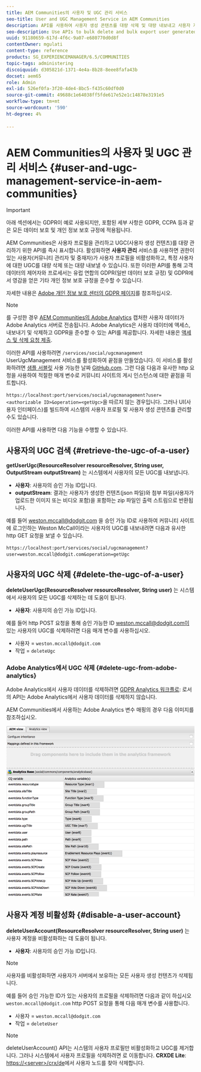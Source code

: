 ```yaml
---
title: AEM Communities의 사용자 및 UGC 관리 서비스
seo-title: User and UGC Management Service in AEM Communities
description: API를 사용하여 사용자 생성 콘텐츠를 대량 삭제 및 대량 내보내고 사용자 계정을 비활성화합니다.
seo-description: Use APIs to bulk delete and bulk export user generated content, and disable user account.
uuid: 91180659-617d-4f6c-9a07-e680770d0d8f
contentOwner: mgulati
content-type: reference
products: SG_EXPERIENCEMANAGER/6.5/COMMUNITIES
topic-tags: administering
discoiquuid: d305821d-1371-4e4a-8b28-8eee8fafa43b
docset: aem65
role: Admin
exl-id: 526ef0fa-3f20-4de4-8bc5-f435c60df0d0
source-git-commit: 49688c1e64038ff5fde617e52e1c14878e3191e5
workflow-type: tm+mt
source-wordcount: '590'
ht-degree: 4%

---
```


# AEM Communities의 사용자 및 UGC 관리 서비스 {#user-and-ugc-management-service-in-aem-communities}

>[!IMPORTANT]
>
>아래 섹션에서는 GDPR이 예로 사용되지만, 포함된 세부 사항은 GDPR, CCPA 등과 같은 모든 데이터 보호 및 개인 정보 보호 규정에 적용됩니다.

AEM Communities은 사용자 프로필을 관리하고 UGC(사용자 생성 컨텐츠)를 대량 관리하기 위한 API를 즉시 표시합니다. 활성화하면 **사용자 관리** 서비스를 사용하면 권한이 있는 사용자(커뮤니티 관리자 및 중재자)가 사용자 프로필을 비활성화하고, 특정 사용자에 대한 UGC를 대량 삭제 또는 대량 내보낼 수 있습니다. 또한 이러한 API를 통해 고객 데이터의 제어자와 프로세서는 유럽 연합의 GDPR(일반 데이터 보호 규정) 및 GDPR에서 영감을 얻은 기타 개인 정보 보호 규정을 준수할 수 있습니다.

자세한 내용은 [Adobe 개인 정보 보호 센터의 GDPR 페이지](https://www.adobe.com/privacy/general-data-protection-regulation.html)를 참조하십시오.

>[!NOTE]
>
>를 구성한 경우 [AEM Communities의 Adobe Analytics](/help/communities/analytics.md) 캡처한 사용자 데이터가 Adobe Analytics 서버로 전송됩니다. Adobe Analytics은 사용자 데이터에 액세스, 내보내기 및 삭제하고 GDPR을 준수할 수 있는 API를 제공합니다. 자세한 내용은 [액세스 및 삭제 요청 제출](https://experienceleague.adobe.com/docs/analytics/admin/data-governance/gdpr-submit-access-delete.html).

이러한 API를 사용하려면 `/services/social/ugcmanagement` UserUgcManagement 서비스를 활성화하여 끝점을 만들었습니다. 이 서비스를 활성화하려면 [샘플 서블릿](https://github.com/Adobe-Marketing-Cloud/aem-communities-ugc-migration/tree/main/bundles/communities-ugc-management-servlet) 사용 가능한 날짜 [GitHub.com](https://github.com/Adobe-Marketing-Cloud/aem-communities-ugc-migration/tree/main/bundles/communities-ugc-management-servlet). 그런 다음 다음과 유사한 http 요청을 사용하여 적절한 매개 변수로 커뮤니티 사이트의 게시 인스턴스에 대한 끝점을 히트합니다.

`https://localhost:port/services/social/ugcmanagement?user=<authorizable ID>&operation=<getUgc>`을 따르지 않는 경우입니다. 그러나 UI(사용자 인터페이스)를 빌드하여 시스템의 사용자 프로필 및 사용자 생성 콘텐츠를 관리할 수도 있습니다.

이러한 API를 사용하면 다음 기능을 수행할 수 있습니다.

## 사용자의 UGC 검색 {#retrieve-the-ugc-of-a-user}

**getUserUgc(ResourceResolver resourceResolver, String user, OutputStream outputStream)** 는 시스템에서 사용자의 모든 UGC를 내보냅니다.

* **사용자**: 사용자의 승인 가능 ID입니다.
* **outputStream**: 결과는 사용자가 생성한 컨텐츠(json 파일)와 첨부 파일(사용자가 업로드한 이미지 또는 비디오 포함)을 포함하는 zip 파일인 출력 스트림으로 반환됩니다.

예를 들어 weston.mccall@dodgit.com 을 승인 가능 ID로 사용하여 커뮤니티 사이트에 로그인하는 Weston McCall이라는 사용자의 UGC를 내보내려면 다음과 유사한 http GET 요청을 보낼 수 있습니다.

`https://localhost:port/services/social/ugcmanagement?user=weston.mccall@dodgit.com&operation=getUgc`

## 사용자의 UGC 삭제 {#delete-the-ugc-of-a-user}

**deleteUserUgc(ResourceResolver resourceResolver, String user)** 는 시스템에서 사용자의 모든 UGC를 삭제하는 데 도움이 됩니다.

* **사용자**: 사용자의 승인 가능 ID입니다.

예를 들어 http POST 요청을 통해 승인 가능한 ID weston.mccall@dodgit.com이 있는 사용자의 UGC를 삭제하려면 다음 매개 변수를 사용하십시오.

* 사용자 = `weston.mccall@dodgit.com`
* 작업 = `deleteUgc`

### Adobe Analytics에서 UGC 삭제 {#delete-ugc-from-adobe-analytics}

Adobe Analytics에서 사용자 데이터를 삭제하려면 [GDPR Analytics 워크플로](https://experienceleague.adobe.com/docs/analytics/admin/data-governance/an-gdpr-workflow.html): 로서의 API는 Adobe Analytics에서 사용자 데이터를 삭제하지 않습니다.

AEM Communities에서 사용하는 Adobe Analytics 변수 매핑의 경우 다음 이미지를 참조하십시오.

![Adobe Analytics에 대한 AEM communities 변수 매핑](assets/analytics-communities-mapping.png)

## 사용자 계정 비활성화 {#disable-a-user-account}

**deleteUserAccount(ResourceResolver resourceResolver, String user)** 는 사용자 계정을 비활성화하는 데 도움이 됩니다.

* **사용자**: 사용자의 승인 가능 ID입니다.

>[!NOTE]
>
>사용자를 비활성화하면 사용자가 서버에서 보유하는 모든 사용자 생성 컨텐츠가 삭제됩니다.

예를 들어 승인 가능한 ID가 있는 사용자의 프로필을 삭제하려면 다음과 같이 하십시오 `weston.mccall@dodgit.com` http POST 요청을 통해 다음 매개 변수를 사용합니다.

* 사용자 = `weston.mccall@dodgit.com`
* 작업 = `deleteUser`

>[!NOTE]
>
>deleteUserAccount() API는 시스템의 사용자 프로필만 비활성화하고 UGC를 제거합니다. 그러나 시스템에서 사용자 프로필을 삭제하려면 로 이동합니다. **CRXDE Lite**: [https://&lt;server>/crx/de](https://localhost:4502/crx/de)에서 사용자 노드를 찾아 삭제합니다.
